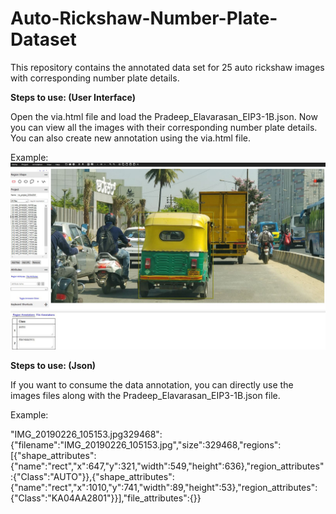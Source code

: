 # Auto-Rickshaw-Number-Plate-Dataset
This repository contains the annotated data set for 25 auto rickshaw images with corresponding number plate details.

**Steps to use: (User Interface)**

Open the via.html file and load the Pradeep_Elavarasan_EIP3-1B.json. Now you can view all the images with their corresponding number plate details. You can also create new annotation using the via.html file. 

Example:
![my_image](/Object%20Recognition%20Example%20-%20Autorickshaw.JPG)

**Steps to use: (Json)**

If you want to consume the data annotation, you can directly use the images files along with the Pradeep_Elavarasan_EIP3-1B.json file. 

Example:

"IMG_20190226_105153.jpg329468":{"filename":"IMG_20190226_105153.jpg","size":329468,"regions":[{"shape_attributes":{"name":"rect","x":647,"y":321,"width":549,"height":636},"region_attributes":{"Class":"AUTO"}},{"shape_attributes":{"name":"rect","x":1010,"y":741,"width":89,"height":53},"region_attributes":{"Class":"KA04AA2801"}}],"file_attributes":{}}
